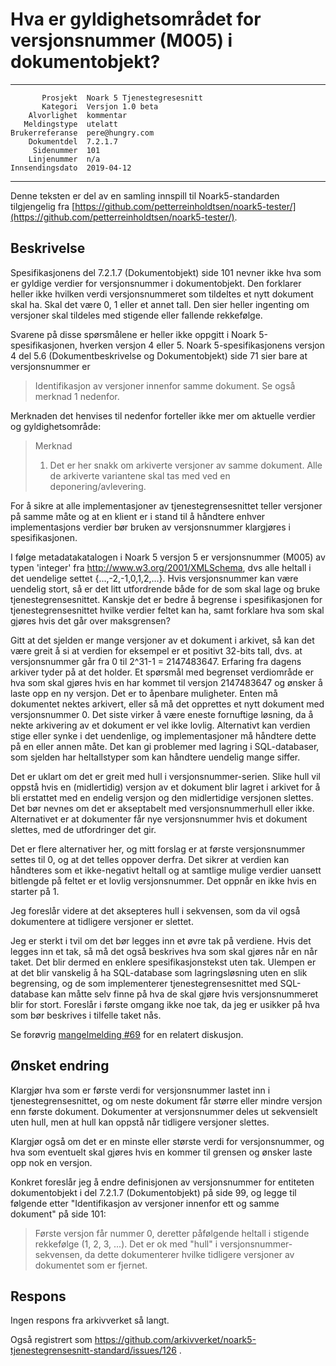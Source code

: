 Hva er gyldighetsområdet for versjonsnummer (M005) i dokumentobjekt?
====================================================================

 ------------------  ---------------------------------
           Prosjekt  Noark 5 Tjenestegresesnitt
           Kategori  Versjon 1.0 beta
        Alvorlighet  kommentar
       Meldingstype  utelatt
    Brukerreferanse  pere@hungry.com
        Dokumentdel  7.2.1.7
         Sidenummer  101
        Linjenummer  n/a
    Innsendingsdato  2019-04-12
 ------------------  ---------------------------------

Denne teksten er del av en samling innspill til Noark5-standarden
tilgjengelig fra
[https://github.com/petterreinholdtsen/noark5-tester/](https://github.com/petterreinholdtsen/noark5-tester/).

Beskrivelse
-----------

Spesifikasjonens del 7.2.1.7 (Dokumentobjekt) side 101 nevner ikke hva
som er gyldige verdier for versjonsnummer i dokumentobjekt.  Den
forklarer heller ikke hvilken verdi versjonsnummeret som tildeltes et
nytt dokument skal ha.  Skal det være 0, 1 eller et annet tall.  Den
sier heller ingenting om versjoner skal tildeles med stigende eller
fallende rekkefølge.

Svarene på disse spørsmålene er heller ikke oppgitt i Noark
5-spesifikasjonen, hverken versjon 4 eller 5.  Noark
5-spesifikasjonens versjon 4 del 5.6 (Dokumentbeskrivelse og
Dokumentobjekt) side 71 sier bare at versjonsnummer er

> Identifikasjon av versjoner innenfor samme dokument.  Se også
> merknad 1 nedenfor.

Merknaden det henvises til nedenfor forteller ikke mer om aktuelle
verdier og gyldighetsområde:

> Merknad 
> 1. Det er her snakk om arkiverte versjoner av samme dokument. Alle
> de arkiverte variantene skal tas med ved en deponering/avlevering.

For å sikre at alle implementasjoner av tjenestegrensesnittet teller
versjoner på samme måte og at en klient er i stand til å håndtere
enhver implementasjons verdier bør bruken av versjonsnummer klargjøres
i spesifikasjonen.

I følge metadatakatalogen i Noark 5 versjon 5 er versjonsnummer (M005)
av typen 'integer' fra http://www.w3.org/2001/XMLSchema, dvs alle
heltall i det uendelige settet {...,-2,-1,0,1,2,...}.  Hvis
versjonsnummer kan være uendelig stort, så er det litt utfordrende
både for de som skal lage og bruke tjenestegrensesnittet.  Kanskje det
er bedre å begrense i spesifikasjonen for tjenestegrensesnittet hvilke
verdier feltet kan ha, samt forklare hva som skal gjøres hvis det går
over maksgrensen?

Gitt at det sjelden er mange versjoner av et dokument i arkivet, så
kan det være greit å si at verdien for eksempel er et positivt 32-bits
tall, dvs. at versjonsnummer går fra 0 til 2^31-1 = 2147483647.
Erfaring fra dagens arkiver tyder på at det holder.  Et spørsmål med
begrenset verdiområde er hva som skal gjøres hvis en har kommet til
versjon 2147483647 og ønsker å laste opp en ny versjon.  Det er to
åpenbare muligheter.  Enten må dokumentet nektes arkivert, eller så må
det opprettes et nytt dokument med versjonsnummer 0.  Det siste virker
å være eneste fornuftige løsning, da å nekte arkivering av et dokument
er vel ikke lovlig.  Alternativt kan verdien stige eller synke i det
uendenlige, og implementasjoner må håndtere dette på en eller annen
måte.  Det kan gi problemer med lagring i SQL-databaser, som sjelden
har heltallstyper som kan håndtere uendelig mange siffer.

Det er uklart om det er greit med hull i versjonsnummer-serien.  Slike
hull vil oppstå hvis en (midlertidig) versjon av et dokument blir
lagret i arkivet for å bli erstattet med en endelig versjon og den
midlertidige versjonen slettes.  Det bør nevnes om det er akseptabelt
med versjonsnummerhull eller ikke.  Alternativet er at dokumenter får
nye versjonsnummer hvis et dokument slettes, med de utfordringer det
gir.

Det er flere alternativer her, og mitt forslag er at første
versjonsnummer settes til 0, og at det telles oppover derfra.  Det
sikrer at verdien kan håndteres som et ikke-negativt heltall og at
samtlige mulige verdier uansett bitlengde på feltet er et lovlig
versjonsnummer.  Det oppnår en ikke hvis en starter på 1.

Jeg foreslår videre at det aksepteres hull i sekvensen, som da vil også
dokumentere at tidligere versjoner er slettet.

Jeg er sterkt i tvil om det bør legges inn et øvre tak på verdiene.
Hvis det legges inn et tak, så må det også beskrives hva som skal
gjøres når en når taket.  Det blir dermed en enklere
spesifikasjonstekst uten tak.  Ulempen er at det blir vanskelig å ha
SQL-database som lagringsløsning uten en slik begrensing, og de som
implementerer tjenestegrensesnittet med SQL-database kan måtte selv
finne på hva de skal gjøre hvis versjonsnummeret blir for stort.
Foreslår i første omgang ikke noe tak, da jeg er usikker på hva som
bør beskrives i tilfelle taket nås.

Se forøvrig [mangelmelding
#69](https://github.com/arkivverket/noark5-tjenestegrensesnitt-standard/issues/69)
for en relatert diskusjon.

Ønsket endring
--------------

Klargjør hva som er første verdi for versjonsnummer lastet inn i
tjenestegrensesnittet, og om neste dokument får større eller mindre
versjon enn første dokument.  Dokumenter at versjonsnummer deles ut
sekvensielt uten hull, men at hull kan oppstå når tidligere versjoner
slettes.

Klargjør også om det er en minste eller største verdi for
versjonsnummer, og hva som eventuelt skal gjøres hvis en kommer til
grensen og ønsker laste opp nok en versjon.

Konkret foreslår jeg å endre definisjonen av versjonsnummer for
entiteten dokumentobjekt i del 7.2.1.7 (Dokumentobjekt) på side 99, og
legge til følgende etter "Identifikasjon av versjoner innenfor ett og
samme dokument" på side 101:

> Første versjon får nummer 0, deretter påfølgende heltall i stigende
> rekkefølge (1, 2, 3, ...).  Det er ok med "hull" i
> versjonsnummer-sekvensen, da dette dokumenterer hvilke tidligere
> versjoner av dokumentet som er fjernet.

Respons
-------

Ingen respons fra arkivverket så langt.

Også registrert som
https://github.com/arkivverket/noark5-tjenestegrensesnitt-standard/issues/126 .
